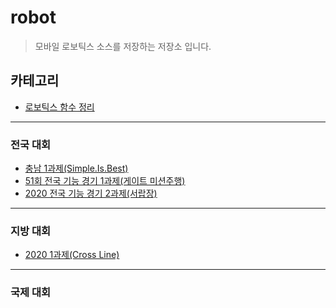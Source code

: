 # robot
> 모바일 로보틱스 소스를 저장하는 저장소 입니다.

## 카테고리
* [로보틱스 함수 정리](https://www.notion.so/MobileRobot-Docs-1a2756dfdc994f8e93b210ca9a3126d8)
***
### 전국 대회
* [충남 1과제(Simple.Is.Best)](https://github.com/BOSOEK/robot/tree/main/%EC%B6%A9%EB%82%A8_1%EA%B3%BC%EC%A0%9C(Simple.Is.Best))
* [51회 전국 기능 경기 1과제(게이트 미션주행)](https://github.com/BOSOEK/robot/tree/main/51%ED%9A%8C%20%EC%A0%84%EA%B5%AD%20%EA%B8%B0%EB%8A%A5%20%EA%B2%BD%EA%B8%B0/1%EA%B3%BC%EC%A0%9C(%EA%B2%8C%EC%9D%B4%ED%8A%B8%20%EB%AF%B8%EC%85%98%EC%A3%BC%ED%96%89))
* [2020 전국 기능 경기 2과제(서랍장)](https://github.com/BOSOEK/robot/blob/main/2020%EC%A0%84%EA%B5%AD%20%EA%B8%B0%EB%8A%A5%20%EA%B2%BD%EA%B8%B0%20%EA%B3%BC%EC%A0%9C/2%EA%B3%BC%EC%A0%9C_%EC%84%9C%EB%9E%8D%EC%9E%A5/README.md)
***
### 지방 대회
* [2020 1과제(Cross Line)](https://github.com/BOSOEK/robot/blob/main/%EC%A7%80%EB%B0%A9%EB%8C%80%ED%9A%8C/2020%EC%A7%80%EB%B0%A9%201%EA%B3%BC%EC%A0%9C%20Cross%20Line.md)
***
### 국제 대회
